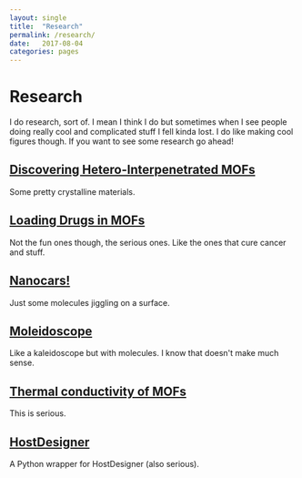 ```yaml
---
layout: single
title:  "Research"
permalink: /research/
date:   2017-08-04
categories: pages
---
```

# Research
I do research, sort of. I mean I think I do but sometimes when I see people doing really cool
and complicated stuff I fell kinda lost. I do like making cool figures though.
If you want to see some research go ahead!

## [Discovering Hetero-Interpenetrated MOFs](https://github.com/kbsezginel/IPMOF)
Some pretty crystalline materials.

## [Loading Drugs in MOFs](https://github.com/kbsezginel/biomof)
Not the fun ones though, the serious ones. Like the ones that cure cancer and stuff.

## [Nanocars!](https://github.com/kbsezginel/Nanocar)
Just some molecules jiggling on a surface.

## [Moleidoscope](https://github.com/kbsezginel/Moleidoscope)
Like a kaleidoscope but with molecules. I know that doesn't make much sense.

## [Thermal conductivity of MOFs](https://github.com/kbsezginel/tee_mof)
This is serious.

## [HostDesigner](https://github.com/kbsezginel/HostDesigner)
A Python wrapper for HostDesigner (also serious).
